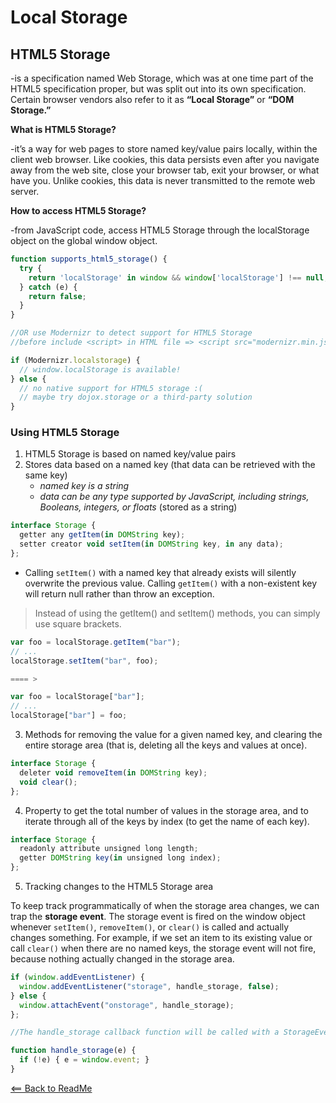 # Local Storage

## HTML5 Storage 

 -is a specification named Web Storage, which was at one time part of the HTML5 specification proper, but was split out into its own specification. Certain browser vendors also refer to it as **“Local Storage”** or **“DOM Storage.”**

**What is HTML5 Storage?**  

-it’s a way for web pages to store named key/value pairs locally, within the client web browser. Like cookies, this data persists even after you navigate away from the web site, close your browser tab, exit your browser, or what have you. Unlike cookies, this data is never transmitted to the remote web server.  

**How to access HTML5 Storage?**  

-from JavaScript code, access HTML5 Storage through the localStorage object on the global window object.

```javascript
function supports_html5_storage() {
  try {
    return 'localStorage' in window && window['localStorage'] !== null;
  } catch (e) {
    return false;
  }
}

//OR use Modernizr to detect support for HTML5 Storage
//before include <script> in HTML file => <script src="modernizr.min.js"></script>

if (Modernizr.localstorage) {
  // window.localStorage is available!
} else {
  // no native support for HTML5 storage :(
  // maybe try dojox.storage or a third-party solution
}
``` 

### Using HTML5 Storage 

1. HTML5 Storage is based on named key/value pairs
2. Stores data based on a named key (that data can be retrieved with the same key)
    - _named key is a string_
    - _data can be any type supported by JavaScript, including strings, Booleans, integers, or floats_ (stored as a string)

```javascript
interface Storage {
  getter any getItem(in DOMString key);
  setter creator void setItem(in DOMString key, in any data);
};
``` 

- Calling `setItem()` with a named key that already exists will silently overwrite the previous value. Calling `getItem()` with a non-existent key will return null rather than throw an exception.  

>Instead of using the getItem() and setItem() methods, you can simply use square brackets.

```javascript
var foo = localStorage.getItem("bar");
// ...
localStorage.setItem("bar", foo);

==== >

var foo = localStorage["bar"];
// ...
localStorage["bar"] = foo;
``` 

3. Methods for removing the value for a given named key, and clearing the entire storage area (that is, deleting all the keys and values at once).

```javascript
interface Storage {
  deleter void removeItem(in DOMString key);
  void clear();
};
``` 

4. Property to get the total number of values in the storage area, and to iterate through all of the keys by index (to get the name of each key).
```javascript 
interface Storage {
  readonly attribute unsigned long length;
  getter DOMString key(in unsigned long index);
};
``` 

5. Tracking changes to the HTML5 Storage area

To keep track programmatically of when the storage area changes, we can trap the **storage event**. The storage event is fired on the window object whenever `setItem()`, `removeItem()`, or `clear()` is called and actually changes something. For example, if we set an item to its existing value or call `clear()` when there are no named keys, the storage event will not fire, because nothing actually changed in the storage area.  

```javascript
if (window.addEventListener) {
  window.addEventListener("storage", handle_storage, false);
} else {
  window.attachEvent("onstorage", handle_storage);
};

//The handle_storage callback function will be called with a StorageEvent object

function handle_storage(e) {
  if (!e) { e = window.event; }
}
```   


[<== Back to ReadMe](../README.md)